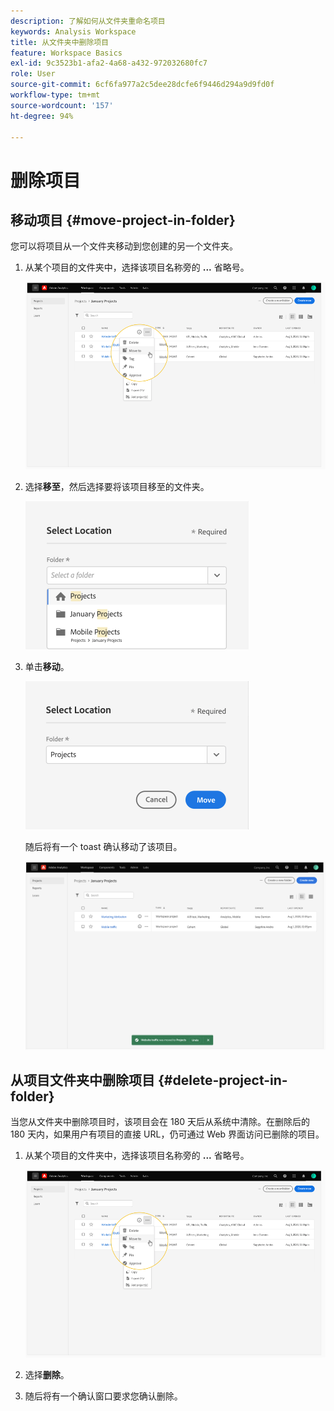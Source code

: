 ```yaml
---
description: 了解如何从文件夹重命名项目
keywords: Analysis Workspace
title: 从文件夹中删除项目
feature: Workspace Basics
exl-id: 9c3523b1-afa2-4a68-a432-972032680fc7
role: User
source-git-commit: 6cf6fa977a2c5dee28dcfe6f9446d294a9d9fd0f
workflow-type: tm+mt
source-wordcount: '157'
ht-degree: 94%

---
```


# 删除项目

<!-- Is this article still needed -->


## 移动项目 {#move-project-in-folder}

您可以将项目从一个文件夹移动到您创建的另一个文件夹。

1. 从某个项目的文件夹中，选择该项目名称旁的 **...** 省略号。

   ![省略号选项。](/help/analysis-workspace/build-workspace-project/assets/move1.png)

1. 选择&#x200B;**移至**，然后选择要将该项目移至的文件夹。

   ![“选择位置”窗口。](/help/analysis-workspace/build-workspace-project/assets/move-select-location.png)

1. 单击&#x200B;**移动**。

   ![单击“移动”。](/help/analysis-workspace/build-workspace-project/assets/move-click-move.png)

   随后将有一个 toast 确认移动了该项目。

   ![移动确认 toast。](/help/analysis-workspace/build-workspace-project/assets/move-project-moved.png)

## 从项目文件夹中删除项目 {#delete-project-in-folder}

当您从文件夹中删除项目时，该项目会在 180 天后从系统中清除。在删除后的 180 天内，如果用户有项目的直接 URL，仍可通过 Web 界面访问已删除的项目。

1. 从某个项目的文件夹中，选择该项目名称旁的 **...** 省略号。

   ![省略号选项。](/help/analysis-workspace/build-workspace-project/assets/move1.png)

1. 选择&#x200B;**删除**。

1. 随后将有一个确认窗口要求您确认删除。
